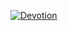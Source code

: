 <a href="https://www.instagram.com/sir.reborn" target="_blank">

![Devotion](https://cdn.discordapp.com/attachments/809162038328033300/833724486968279090/devotion.gif)
